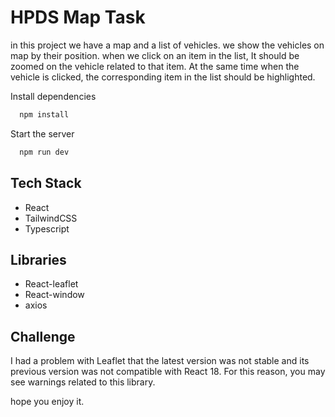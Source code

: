 
# HPDS Map Task

in this project we have a map and a list of vehicles. we show the vehicles on map by their position. when we click on an item in the list, It should be zoomed on the vehicle related to that item. At the same time when the vehicle is clicked, the corresponding item in the list should be highlighted.

Install dependencies

```bash
  npm install
```

Start the server

```bash
  npm run dev
```

## Tech Stack
- React
- TailwindCSS
- Typescript

## Libraries
- React-leaflet
- React-window
- axios

## Challenge

I had a problem with Leaflet that the latest version was not stable and its previous version was not compatible with React 18. For this reason, you may see warnings related to this library.


hope you enjoy it.



